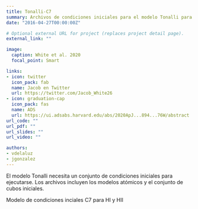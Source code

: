 ```yaml
---
title: Tonalli-C7
summary: Archivos de condiciones iniciales para el modelo Tonalli para HI y HII. Estos archivos incluyen los modelos atómicos y los archivos iniciales para un modelo hidrostático 3D del modelo C7 de la cromosfera solar.
date: "2016-04-27T00:00:00Z"

# Optional external URL for project (replaces project detail page).
external_link: ""

image:
  caption: White et al. 2020
  focal_point: Smart

links:
- icon: twitter
  icon_pack: fab
  name: Jacob en Twitter
  url: https://twitter.com/Jacob_White26
- icon: graduation-cap
  icon_pack: fas
  name: ADS
  url: https://ui.adsabs.harvard.edu/abs/2020ApJ...894...76W/abstract
url_code: ""
url_pdf: ""
url_slides: ""
url_video: ""

authors:
- vdelaluz
- jgonzalez
---
```



El modelo Tonalli necesita un conjunto de condiciones iniciales para ejecutarse. Los archivos incluyen los modelos atómicos y el conjunto de cubos iniciales.

Modelo de condiciones inciales C7 para HI y HII
